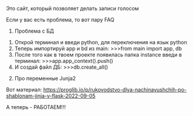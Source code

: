 Это сайт, который позволяет делать записи голосом

Если у вас есть проблема, то вот пару FAQ

1. Проблема с БД
1) Открой терминал и введи python, для переключения на язык python
2) Теперь импортируй app и bd из main: >>>from main import app, db
3) После того как в твоем проекте появилась папка instance введи в терминал: >>>app.app_context().push()
4) И создай файл ДБ: >>>db.create_all()

2. Про переменные Junja2

Вот материал: https://proglib.io/p/rukovodstvo-dlya-nachinayushchih-po-shablonam-jinja-v-flask-2022-09-05

А теперь - РАБОТАЕМ!!!
